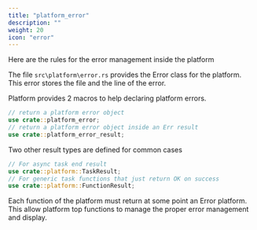 ```yaml
---
title: "platform_error"
description: ""
weight: 20
icon: "error"
---
```


Here are the rules for the error management inside the platform

The file `src\platform\error.rs` provides the Error class for the platform. This error stores the file and the line of the error.

Platform provides 2 macros to help declaring platform errors.

```rust
// return a platform error object
use crate::platform_error;
// return a platform error object inside an Err result
use crate::platform_error_result;
```

Two other result types are defined for common cases

```rust
// For async task end result
use crate::platform::TaskResult;
// For generic task functions that just return OK on success
use crate::platform::FunctionResult;
```

Each function of the platform must return at some point an Error platform.
This allow platform top functions to manage the proper error management and display.
